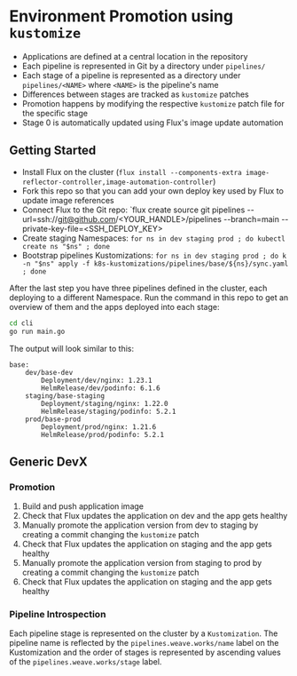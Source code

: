 # Environment Promotion using `kustomize`

* Applications are defined at a central location in the repository
* Each pipeline is represented in Git by a directory under `pipelines/`
* Each stage of a pipeline is represented as a directory under `pipelines/<NAME>` where `<NAME>` is the pipeline's name
* Differences between stages are tracked as `kustomize` patches
* Promotion happens by modifying the respective `kustomize` patch file for the specific stage
* Stage 0 is automatically updated using Flux's image update automation

## Getting Started

* Install Flux on the cluster (`flux install --components-extra image-reflector-controller,image-automation-controller`)
* Fork this repo so that you can add your own deploy key used by Flux to update image references
* Connect Flux to the Git repo: `flux create source git pipelines --url=ssh://git@github.com/<YOUR_HANDLE>/pipelines --branch=main --private-key-file=<SSH_DEPLOY_KEY>
* Create staging Namespaces: `for ns in dev staging prod ; do kubectl create ns "$ns" ; done`
* Bootstrap pipelines Kustomizations: `for ns in dev staging prod ; do k -n "$ns" apply -f k8s-kustomizations/pipelines/base/${ns}/sync.yaml ; done`

After the last step you have three pipelines defined in the cluster, each deploying to a different Namespace. Run the command in this repo to get an overview of them and the apps deployed into each stage:

```sh
cd cli
go run main.go
```

The output will look similar to this:

```
base:
	dev/base-dev
		Deployment/dev/nginx: 1.23.1
		HelmRelease/dev/podinfo: 6.1.6
	staging/base-staging
		Deployment/staging/nginx: 1.22.0
		HelmRelease/staging/podinfo: 5.2.1
	prod/base-prod
		Deployment/prod/nginx: 1.21.6
		HelmRelease/prod/podinfo: 5.2.1
```

## Generic DevX

### Promotion

1. Build and push application image
1. Check that Flux updates the application on dev and the app gets healthy
1. Manually promote the application version from dev to staging by creating a commit changing the `kustomize` patch
1. Check that Flux updates the application on staging and the app gets healthy
1. Manually promote the application version from staging to prod by creating a commit changing the `kustomize` patch
1. Check that Flux updates the application on staging and the app gets healthy

### Pipeline Introspection

Each pipeline stage is represented on the cluster by a `Kustomization`. The pipeline name is reflected by the `pipelines.weave.works/name` label on the Kustomization and the order of stages is represented by ascending values of the `pipelines.weave.works/stage` label.
